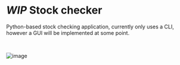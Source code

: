 # _WIP_ Stock checker

Python-based stock checking application, currently only uses a CLI, however a GUI will be implemented at some point.

&nbsp;

![image](https://github.com/tomalexsmith/Stock-checker/assets/95169394/70c0cc23-3d3c-4222-9d9d-43fc0b5b278f)


